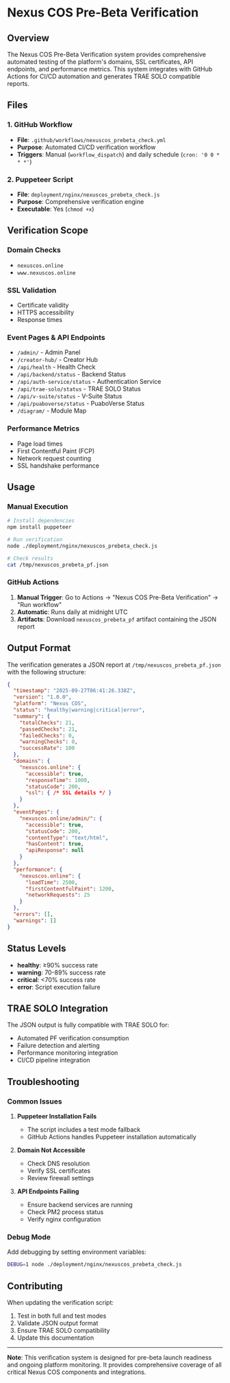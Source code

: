 # Nexus COS Pre-Beta Verification

## Overview

The Nexus COS Pre-Beta Verification system provides comprehensive automated testing of the platform's domains, SSL certificates, API endpoints, and performance metrics. This system integrates with GitHub Actions for CI/CD automation and generates TRAE SOLO compatible reports.

## Files

### 1. GitHub Workflow
- **File**: `.github/workflows/nexuscos_prebeta_check.yml`
- **Purpose**: Automated CI/CD verification workflow
- **Triggers**: Manual (`workflow_dispatch`) and daily schedule (`cron: '0 0 * * *'`)

### 2. Puppeteer Script  
- **File**: `deployment/nginx/nexuscos_prebeta_check.js`
- **Purpose**: Comprehensive verification engine
- **Executable**: Yes (`chmod +x`)

## Verification Scope

### Domain Checks
- `nexuscos.online`
- `www.nexuscos.online`

### SSL Validation
- Certificate validity
- HTTPS accessibility  
- Response times

### Event Pages & API Endpoints
- `/admin/` - Admin Panel
- `/creator-hub/` - Creator Hub
- `/api/health` - Health Check
- `/api/backend/status` - Backend Status
- `/api/auth-service/status` - Authentication Service
- `/api/trae-solo/status` - TRAE SOLO Status
- `/api/v-suite/status` - V-Suite Status
- `/api/puaboverse/status` - PuaboVerse Status
- `/diagram/` - Module Map

### Performance Metrics
- Page load times
- First Contentful Paint (FCP)
- Network request counting
- SSL handshake performance

## Usage

### Manual Execution
```bash
# Install dependencies
npm install puppeteer

# Run verification
node ./deployment/nginx/nexuscos_prebeta_check.js

# Check results
cat /tmp/nexuscos_prebeta_pf.json
```

### GitHub Actions
1. **Manual Trigger**: Go to Actions → "Nexus COS Pre-Beta Verification" → "Run workflow"
2. **Automatic**: Runs daily at midnight UTC
3. **Artifacts**: Download `nexuscos_prebeta_pf` artifact containing the JSON report

## Output Format

The verification generates a JSON report at `/tmp/nexuscos_prebeta_pf.json` with the following structure:

```json
{
  "timestamp": "2025-09-27T06:41:26.338Z",
  "version": "1.0.0", 
  "platform": "Nexus COS",
  "status": "healthy|warning|critical|error",
  "summary": {
    "totalChecks": 21,
    "passedChecks": 21,
    "failedChecks": 0,
    "warningChecks": 0,
    "successRate": 100
  },
  "domains": {
    "nexuscos.online": {
      "accessible": true,
      "responseTime": 1000,
      "statusCode": 200,
      "ssl": { /* SSL details */ }
    }
  },
  "eventPages": {
    "nexuscos.online/admin/": {
      "accessible": true,
      "statusCode": 200,
      "contentType": "text/html",
      "hasContent": true,
      "apiResponse": null
    }
  },
  "performance": {
    "nexuscos.online": {
      "loadTime": 2500,
      "firstContentfulPaint": 1200,
      "networkRequests": 25
    }
  },
  "errors": [],
  "warnings": []
}
```

## Status Levels

- **healthy**: ≥90% success rate
- **warning**: 70-89% success rate  
- **critical**: <70% success rate
- **error**: Script execution failure

## TRAE SOLO Integration

The JSON output is fully compatible with TRAE SOLO for:
- Automated PF verification consumption
- Failure detection and alerting
- Performance monitoring integration
- CI/CD pipeline integration

## Troubleshooting

### Common Issues

1. **Puppeteer Installation Fails**
   - The script includes a test mode fallback
   - GitHub Actions handles Puppeteer installation automatically

2. **Domain Not Accessible**
   - Check DNS resolution
   - Verify SSL certificates
   - Review firewall settings

3. **API Endpoints Failing**
   - Ensure backend services are running
   - Check PM2 process status
   - Verify nginx configuration

### Debug Mode
Add debugging by setting environment variables:
```bash
DEBUG=1 node ./deployment/nginx/nexuscos_prebeta_check.js
```

## Contributing

When updating the verification script:
1. Test in both full and test modes
2. Validate JSON output format
3. Ensure TRAE SOLO compatibility
4. Update this documentation

---

**Note**: This verification system is designed for pre-beta launch readiness and ongoing platform monitoring. It provides comprehensive coverage of all critical Nexus COS components and integrations.